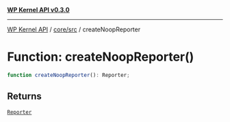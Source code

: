 [**WP Kernel API v0.3.0**](../../../README.md)

---

[WP Kernel API](../../../README.md) / [core/src](../README.md) / createNoopReporter

# Function: createNoopReporter()

```ts
function createNoopReporter(): Reporter;
```

## Returns

[`Reporter`](../type-aliases/Reporter.md)
